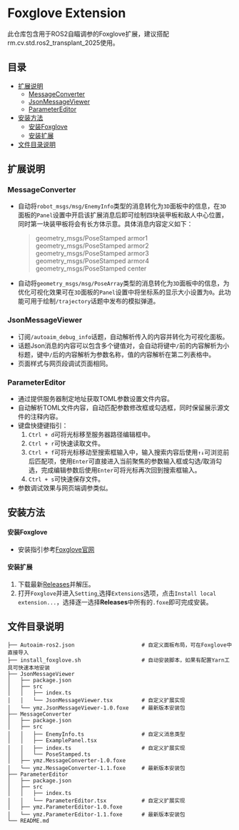 # Foxglove Extension

此仓库包含用于ROS2自瞄调参的Foxglove扩展，建议搭配rm.cv.std.ros2_transplant_2025使用。
 
## 目录

- [扩展说明](#扩展说明)
  - [MessageConverter](#messageconverter)
  - [JsonMessageViewer](#jsonmessageviewer)
  - [ParameterEditor](#parametereditor)
- [安装方法](#安装方法)
  - [安装Foxglove](#安装foxglove)
  - [安装扩展](#安装扩展)
- [文件目录说明](#文件目录说明)

## 扩展说明

### MessageConverter

 - 自动将`robot_msgs/msg/EnemyInfo`类型的消息转化为`3D`面板中的信息，在`3D`面板的`Panel`设置中开启该扩展消息后即可绘制四块装甲板和敌人中心位置，同时第一块装甲板将会有长方体示意。具体消息内容定义如下：

   > geometry_msgs/PoseStamped armor1  
   > geometry_msgs/PoseStamped armor2  
   > geometry_msgs/PoseStamped armor3  
   > geometry_msgs/PoseStamped armor4  
   > geometry_msgs/PoseStamped center
 - 自动将`geometry_msgs/msg/PoseArray`类型的消息转化为`3D`面板中的信息，为优化可视化效果可在`3D`面板的`Panel`设置中将坐标系的显示大小设置为`0`。此功能可用于绘制`/trajectory`话题中发布的模拟弹道。

### JsonMessageViewer

 - 订阅`/autoaim_debug_info`话题，自动解析传入的内容并转化为可视化面板。
 - 话题Json消息的内容可以包含多个键值对，会自动将键中`/`前的内容解析为小标题，键中`/`后的内容解析为参数名称，值的内容解析在第二列表格中。
 - 页面样式与网页段调试页面相同。

### ParameterEditor

 - 通过提供服务器制定地址获取TOML参数设置文件内容。
 - 自动解析TOML文件内容，自动匹配参数修改框或勾选框，同时保留展示源文件的注释内容。
 - 键盘快捷键指引：  
   1. `Ctrl + d`可将光标移至服务器路径编辑框中。
   2. `Ctrl + r`可快速读取文件。
   3. `Ctrl + f`可将光标移动至搜索框输入中，输入搜索内容后使用`↑↓`可浏览前后匹配项，使用`Enter`可直接进入当前聚焦的参数输入框或勾选/取消勾选，完成编辑参数后使用`Enter`可将光标再次回到搜索框输入。
   4. `Ctrl + s`可快速保存文件。
 - 参数调试效果与网页端调参类似。

## 安装方法

#### 安装Foxglove

 - 安装指引参考[Foxglove官网](https://foxglove.dev/download)

#### 安装扩展
 
 1. 下载最新[Releases](https://github.com/yyyyymzzzzz/foxglove_extension/releases/tag/v1.0)并解压。
 2. 打开`Foxglove`并进入`Setting`,选择`Extensions`选项，点击`Install local extension...`，选择逐一选择**Releases**中所有的`.foxe`即可完成安装。    

## 文件目录说明

```
├── Autoaim-ros2.json                     # 自定义面板布局，可在Foxglove中直接导入
├── install_foxglove.sh                   # 自动安装脚本，如果有配置Yarn工具可快速本地安装
├── JsonMessageViewer
│   ├── package.json
│   ├── src
│   │   ├── index.ts
│   │   └── JsonMessageViewer.tsx         # 自定义扩展实现
│   └── ymz.JsonMessageViewer-1.0.foxe    # 最新版本安装包
├── MessageConverter
│   ├── package.json
│   ├── src
│   │   ├── EnemyInfo.ts                  # 自定义消息类型
│   │   ├── ExamplePanel.tsx 
│   │   ├── index.ts                      # 自定义扩展实现
│   │   └── PoseStamped.ts
│   ├── ymz.MessageConverter-1.0.foxe
│   └── ymz.MessageConverter-1.1.foxe     # 最新版本安装包
├── ParameterEditor
│   ├── package.json
│   ├── src
│   │   ├── index.ts
│   │   └── ParameterEditor.tsx           # 自定义扩展实现
│   ├── ymz.ParameterEditor-1.0.foxe
│   └── ymz.ParameterEditor-1.1.foxe      # 最新版本安装包
└── README.md

```


